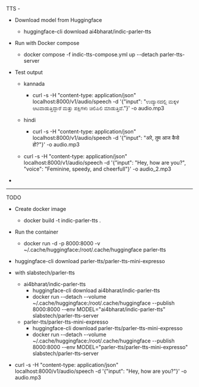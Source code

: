 TTS -

- Download model from Huggingface
  - huggingface-cli download ai4bharat/indic-parler-tts

- Run with Docker compose
  - docker compose -f indic-tts-compose.yml  up --detach parler-tts-server

- Test output
  - kannada
    - curl -s -H "content-type: application/json" localhost:8000/v1/audio/speech -d '{"input": "ಉದ್ಯಾನದಲ್ಲಿ ಮಕ್ಕಳ ಆಟವಾಡುತ್ತಿದ್ದಾರೆ ಮತ್ತು ಪಕ್ಷಿಗಳು ಚಿಲಿಪಿಲಿ ಮಾಡುತ್ತಿವೆ."}' -o audio.mp3
    
  - hindi
    -  curl -s -H "content-type: application/json" localhost:8000/v1/audio/speech -d '{"input": "अरे, तुम आज कैसे हो?"}' -o audio.mp3

  - curl -s -H "content-type: application/json" localhost:8000/v1/audio/speech -d '{"input": "Hey, how are you?", "voice": "Feminine, speedy, and cheerfull"}' -o audio_2.mp3

 -  

--- 
TODO

- Create docker image
  - docker build -t indic-parler-tts .

- Run the container
  -  docker run -d -p 8000:8000 -v ~/.cache/huggingface:/root/.cache/huggingface parler-tts



-  huggingface-cli download  parler-tts/parler-tts-mini-expresso

- with slabstech/parler-tts
  - ai4bharat/indic-parler-tts
    - huggingface-cli download ai4bharat/indic-parler-tts
    - docker run --detach --volume ~/.cache/huggingface:/root/.cache/huggingface --publish 8000:8000 --env MODEL="ai4bharat/indic-parler-tts" slabstech/parler-tts-server
  - parler-tts/parler-tts-mini-expresso
    -  huggingface-cli download  parler-tts/parler-tts-mini-expresso
    - docker run --detach --volume ~/.cache/huggingface:/root/.cache/huggingface --publish 8000:8000 --env MODEL="parler-tts/parler-tts-mini-expresso" slabstech/parler-tts-server

- curl -s -H "content-type: application/json" localhost:8000/v1/audio/speech -d '{"input": "Hey, how are you?"}' -o audio.mp3
